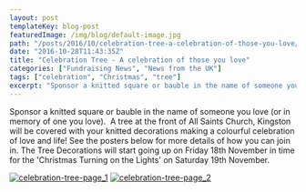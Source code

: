 ```yaml
---
layout: post
templateKey: blog-post
featuredImage: /img/blog/default-image.jpg
path: "/posts/2016/10/celebration-tree-a-celebration-of-those-you-love/"
date: "2016-10-28T11:43:35Z"
title: "Celebration Tree - A celebration of those you love"
categories: ["Fundraising News", "News from the UK"]
tags: ["celebration", "Christmas", "tree"]
excerpt: "Sponsor a knitted square or bauble in the name of someone you love (or in memory of one you love). ..."
---
```


Sponsor a knitted square or bauble in the name of someone you love (or in memory of one you love).  A tree at the front of All Saints Church, Kingston will be covered with your knitted decorations making a colourful celebration of love and life! See the posters below for more details of how you can join in. The Tree Decorations will start going up on Friday 18th November in time for the 'Christmas Turning on the Lights' on Saturday 19th November.

[![celebration-tree-page_1](https://www.africanvision.org.uk/africa-vision-news/wp-content/uploads/2016/10/Celebration-Tree-Page_1-212x300.jpg)](https://www.africanvision.org.uk/africa-vision-news/wp-content/uploads/2016/10/Celebration-Tree-Page_1.jpg) [![celebration-tree-page_2](https://www.africanvision.org.uk/africa-vision-news/wp-content/uploads/2016/10/Celebration-Tree-Page_2-212x300.jpg)](https://www.africanvision.org.uk/africa-vision-news/wp-content/uploads/2016/10/Celebration-Tree-Page_2.jpg)